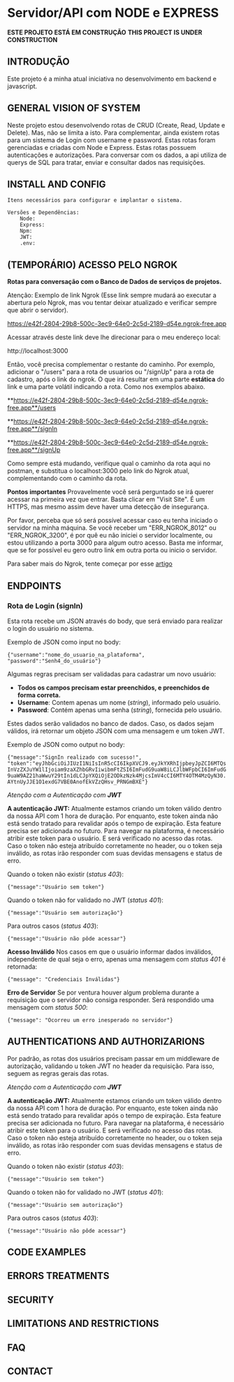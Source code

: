 # Servidor/API com NODE e EXPRESS

**ESTE PROJETO ESTÁ EM CONSTRUÇÃO**
**THIS PROJECT IS UNDER CONSTRUCTION**

## INTRODUÇÃO

Este projeto é a minha atual iniciativa no desenvolvimento em backend e javascript.

## GENERAL VISION OF SYSTEM

Neste projeto estou desenvolvendo rotas de CRUD (Create, Read, Update e Delete). Mas, não se limita a isto. Para complementar, ainda existem rotas para um sistema de Login com username e password. Estas rotas foram gerenciadas e criadas com Node e Express. Estas rotas possuem autenticações e autorizações. Para conversar com os dados, a api utiliza de querys de SQL para tratar, enviar e consultar dados nas requisições.

## INSTALL AND CONFIG

    Itens necessários para configurar e implantar o sistema.

    Versões e Dependências:
        Node:
        Express:
        Npm:
        JWT:
        .env:

## (TEMPORÁRIO) ACESSO PELO NGROK

**Rotas para conversação com o Banco de Dados de serviços de projetos.**

Atenção: Exemplo de link Ngrok (Esse link sempre mudará ao executar a abertura pelo Ngrok, mas vou tentar deixar atualizado e verificar sempre que abrir o servidor).

https://e42f-2804-29b8-500c-3ec9-64e0-2c5d-2189-d54e.ngrok-free.app

Acessar através deste link deve lhe direcionar para o meu endereço local:

http://localhost:3000

Então, você precisa complementar o restante do caminho. Por exemplo, adicionar o "/users" para a rota de usuarios ou "/signUp" para a rota de cadastro, após o link do ngrok. O que irá resultar em uma parte **estática** do link e uma parte volátil indicando a rota. Como nos exemplos abaixo.

**https://e42f-2804-29b8-500c-3ec9-64e0-2c5d-2189-d54e.ngrok-free.app**/users

**https://e42f-2804-29b8-500c-3ec9-64e0-2c5d-2189-d54e.ngrok-free.app**/signIn

**https://e42f-2804-29b8-500c-3ec9-64e0-2c5d-2189-d54e.ngrok-free.app**/signUp

Como sempre está mudando, verifique qual o caminho da rota aqui no postman, e substitua o localhost:3000 pelo link do Ngrok atual, complementando com o caminho da rota.

**Pontos importantes**
Provavelmente você será perguntado se irá querer acessar na primeira vez que entrar. Basta clicar em "Visit Site". É um HTTPS, mas mesmo assim deve haver uma detecção de insegurança.

Por favor, perceba que só será possível acessar caso eu tenha iniciado o servidor na minha máquina. Se você receber um "ERR_NGROK_8012" ou "ERR_NGROK_3200", é por quê eu não iniciei o servidor localmente, ou estou utilizando a porta 3000 para algum outro acesso. Basta me informar, que se for possível eu gero outro link em outra porta ou inicio o servidor.

Para saber mais do Ngrok, tente começar por esse [artigo](https://medium.com/desenvolvendo-com-paixao/ngrok-do-localhost-para-o-mundo-5445ad08419)

## ENDPOINTS

### Rota de Login (signIn)

Esta rota recebe um JSON através do body, que será enviado para realizar o login do usuário no sistema.

Exemplo de JSON como input no body:

`{"username":"nome_do_usuario_na_plataforma", "password":"Senh4_do_usuário"}`

Algumas regras precisam ser validadas para cadastrar um novo usuário:

* **Todos os campos precisam estar preenchidos, e preenchidos de forma correta.**
* **Username**: Contem apenas um nome (*string*), informado pelo usuário.
* **Password**: Contém apenas uma senha (*string*), fornecida pelo usuário.

Estes dados serão validados no banco de dados. Caso, os dados sejam válidos, irá retornar um objeto JSON com uma mensagem e um token JWT.

Exemplo de JSON como output no body:

`{"message":"SignIn realizado com sucesso!", "token":"eyJhbGciOiJIUzI1NiIsInR5cCI6IkpXVCJ9.eyJkYXRhIjpbeyJpZCI6MTQsInVzZXJuYW1lIjoiam9zaXZhbGRvIiwibmFtZSI6ImFudG9uaW8iLCJlbWFpbCI6ImFudG9uaW9AZ21haWwuY29tIn1dLCJpYXQiOjE2ODkzNzk4MjcsImV4cCI6MTY4OTM4MzQyN30.AYtnUyJJE1O1exdG7VBE0AnofEkVZzQHsv_PRNGmBXE"}`

*Atenção com a Autenticação com **JWT***

**A autenticação JWT:** Atualmente estamos criando um token válido dentro da nossa API com 1 hora de duração. Por enquanto, este token ainda não está sendo tratado para revalidar após o tempo de expiração. Esta feature precisa ser adicionada no futuro.
Para navegar na plataforma, é necessário atribir este token para o usuário. E será verificado no acesso das rotas. Caso o token não esteja atribuído corretamente no header, ou o token seja inválido, as rotas irão responder com suas devidas mensagens e status de erro.

Quando o token não existir (*status 403*):

`{"message":"Usuário sem token"}`

Quando o token não for validado no JWT (*status 401*):

`{"message":"Usuário sem autorização"}`

Para outros casos (*status 403*):

`{"message":"Usuário não pôde acessar"}`

**Acesso Inválido**
Nos casos em que o usuário informar dados inválidos, independente de qual seja o erro, apenas uma mensagem com *status 401* é retornada:

`{"message": "Credenciais Inválidas"}`

**Erro de Servidor**
Se por ventura houver algum problema durante a requisição que o servidor não consiga responder. Será respondido uma mensagem com *status 500*:

`{"message": "Ocorreu um erro inesperado no servidor"}`

## AUTHENTICATIONS AND AUTHORIZARIONS

Por padrão, as rotas dos usuários precisam passar em um middleware de autorização, validando u token JWT no header da requisição. Para isso, seguem as regras gerais das rotas.

*Atenção com a Autenticação com **JWT***

**A autenticação JWT:** Atualmente estamos criando um token válido dentro da nossa API com 1 hora de duração. Por enquanto, este token ainda não está sendo tratado para revalidar após o tempo de expiração. Esta feature precisa ser adicionada no futuro.
Para navegar na plataforma, é necessário atribir este token para o usuário. E será verificado no acesso das rotas. Caso o token não esteja atribuído corretamente no header, ou o token seja inválido, as rotas irão responder com suas devidas mensagens e status de erro.

Quando o token não existir (*status 403*):

`{"message":"Usuário sem token"}`

Quando o token não for validado no JWT (*status 401*):

`{"message":"Usuário sem autorização"}`

Para outros casos (*status 403*):

`{"message":"Usuário não pôde acessar"}`

## CODE EXAMPLES

## ERRORS TREATMENTS

## SECURITY

## LIMITATIONS AND RESTRICTIONS

## FAQ

## CONTACT
